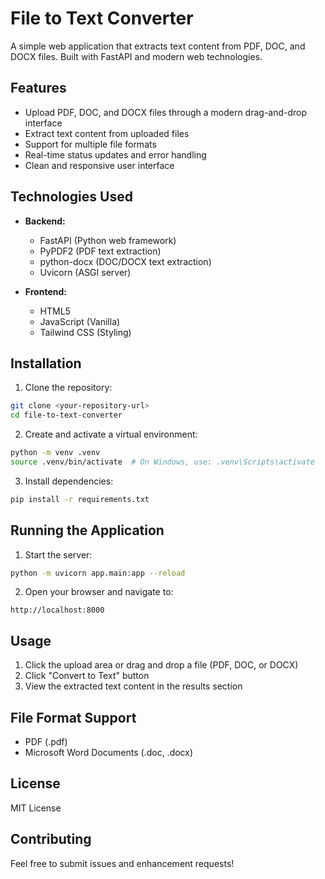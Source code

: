 # File to Text Converter

A simple web application that extracts text content from PDF, DOC, and DOCX files. Built with FastAPI and modern web technologies.

## Features

- Upload PDF, DOC, and DOCX files through a modern drag-and-drop interface
- Extract text content from uploaded files
- Support for multiple file formats
- Real-time status updates and error handling
- Clean and responsive user interface

## Technologies Used

- **Backend:**
  - FastAPI (Python web framework)
  - PyPDF2 (PDF text extraction)
  - python-docx (DOC/DOCX text extraction)
  - Uvicorn (ASGI server)

- **Frontend:**
  - HTML5
  - JavaScript (Vanilla)
  - Tailwind CSS (Styling)

## Installation

1. Clone the repository:
```bash
git clone <your-repository-url>
cd file-to-text-converter
```

2. Create and activate a virtual environment:
```bash
python -m venv .venv
source .venv/bin/activate  # On Windows, use: .venv\Scripts\activate
```

3. Install dependencies:
```bash
pip install -r requirements.txt
```

## Running the Application

1. Start the server:
```bash
python -m uvicorn app.main:app --reload
```

2. Open your browser and navigate to:
```
http://localhost:8000
```

## Usage

1. Click the upload area or drag and drop a file (PDF, DOC, or DOCX)
2. Click "Convert to Text" button
3. View the extracted text content in the results section

## File Format Support

- PDF (.pdf)
- Microsoft Word Documents (.doc, .docx)

## License

MIT License

## Contributing

Feel free to submit issues and enhancement requests! 